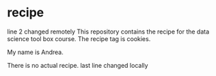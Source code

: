 # recipe
line 2 changed remotely
This repository contains the recipe for the data science tool box course. The recipe tag is cookies.

My name is Andrea.

There is no actual recipe.
last line changed locally
